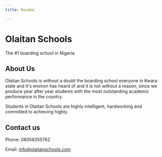 ```yaml
---
title: Readme

---
```

# Olaitan Schools

The #1 boarding school in Nigeria.

## About Us

Olaitan Schools is without a doubt the boarding school everyone in Kwara state and it's environ has heard of and it is not without a reason, since we produce year after year students with the most outstanding academic performance in the country. 

Students in Olaitan Schools are highly intelligent, hardworking and committed to achieving highly.

## Contact us

Phone: 08056355762

Email: info@olaitanschools.com

    